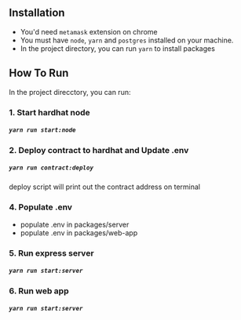## Installation
  - You'd need `metamask` extension on chrome
  - You must have `node`, `yarn` and `postgres` installed on your machine.
  - In the project directory,  you can run `yarn` to install packages

## How To Run
  In the project direcctory, you can run:

### 1. Start hardhat node
##### `yarn run start:node`

### 2. Deploy contract to hardhat and Update .env

##### `yarn run contract:deploy`

deploy script will print out the contract address on terminal

### 4. Populate .env

  - populate .env in packages/server
  - populate .env in packages/web-app

### 5. Run express server
##### `yarn run start:server`


### 6. Run web app
##### `yarn run start:server`
